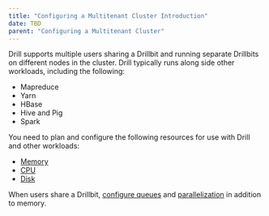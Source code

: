 ```yaml
---
title: "Configuring a Multitenant Cluster Introduction"
date: TBD 
parent: "Configuring a Multitenant Cluster"
---
```


Drill supports multiple users sharing a Drillbit and running separate Drillbits on different nodes in the cluster. Drill typically runs along side other workloads, including the following:  

* Mapreduce  
* Yarn  
* HBase  
* Hive and Pig  
* Spark  

You need to plan and configure the following resources for use with Drill and other workloads: 

* [Memory]({{site.baseurl}}/docs/configuring-multitenant-resources)  
* [CPU]({{site.baseurl}}/docs/configuring-multitenant-resources/#how-to-manage-drill-cpu-resources)  
* [Disk]({{site.baseurl}}/docs/configuring-multitenant-resources/#how-to-manage-drill-disk-resources) 

When users share a Drillbit, [configure queues]({{site.baseurl}}/docs/configuring-resources-for-a-shared-drillbit/#configuring-query-queuing) and [parallelization]({{site.baseurl}}/docs/configuring-resources-for-a-shared-drillbit/#configuring-parallelization) in addition to memory. 
